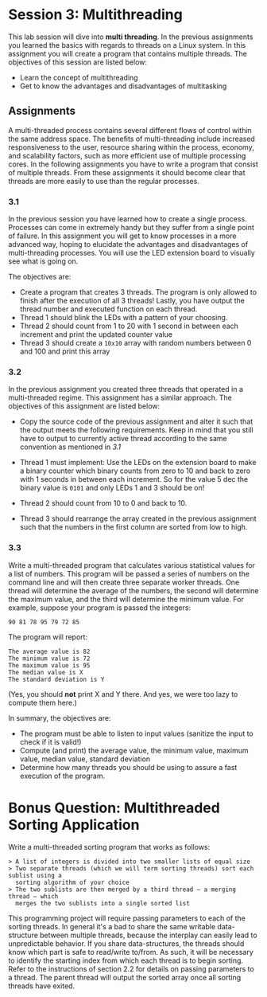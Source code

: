 # Session 3: Multithreading

This lab session will dive into **multi threading**.
In the previous assignments you learned the basics with regards to threads on a Linux system. In
this assignment you will create a program that contains multiple threads. The objectives of this
session are listed below:

- Learn the concept of multithreading
- Get to know the advantages and disadvantages of multitasking

## Assignments

A multi-threaded process contains several different flows of control within the same address space.
The benefits of multi-threading include increased responsiveness to the user, resource sharing
within the process, economy, and scalability factors, such as more efficient use of multiple
processing cores. In the following assignments you have to write a program that consist of
multiple threads. From these assignments it should become clear that threads are more easily to use
than the regular processes.

### 3.1

In the previous session you have learned how to create a single process. Processes can come in
extremely handy but they suffer from a single point of failure. In this assignment you will get to
know processes in a more advanced way, hoping to elucidate the advantages and disadvantages of
multi-threading processes. You will use the LED extension board to visually see what is going on.

The objectives are:

- Create a program that creates 3 threads. The program is only allowed to finish after the execution
of all 3 threads! Lastly, you have output the thread number and executed function on each thread.
- Thread 1 should blink the LEDs with a pattern of your choosing.
- Thread 2 should count from 1 to 20 with 1 second in between each increment and
  print the updated counter value
- Thread 3 should create a `10x10` array with random numbers between 0 and 100 and print this array

### 3.2

In the previous assignment you created three threads that operated in a multi-threaded regime.
This assignment has a similar approach. The objectives of this assignment are listed below:

- Copy the source code of the previous assignment and alter it such that the
  output meets the following requirements.
  Keep in mind that you still have to output to currently active thread according to the same
  convention as mentioned in *3.1*

- Thread 1 must implement: Use the LEDs on the extension board to make a binary counter
  which binary counts from zero to 10 and back to zero with 1 seconds in between each increment.
  So for the value 5 dec the binary value is `0101` and only LEDs 1 and 3 should be on!
- Thread 2 should count from 10 to 0 and back to 10.
- Thread 3 should rearrange the array created in the previous assignment such that the numbers
  in the first column are sorted from low to high.

### 3.3

Write a multi-threaded program that calculates various statistical values for a list of numbers.
This program will be passed a series of numbers on the command line and will then create three
separate worker threads. One thread will determine the average of the numbers, the second will
determine the maximum value, and the third will determine the minimum value. For example, suppose
your program is passed the integers:

    90 81 78 95 79 72 85

The program will report:

    The average value is 82
    The minimum value is 72
    The maximum value is 95
    The median value is X
    The standard deviation is Y

(Yes, you should **not** print X and Y there. And yes, we were too lazy to compute them here.)

In summary, the objectives are:
- The program must be able to listen to input values (sanitize the input
to check if it is valid!)
- Compute (and print) the average value, the minimum value, maximum value, median value, standard
  deviation
- Determine how many threads you should be using to assure a fast execution of the program.

# Bonus Question: Multithreaded Sorting Application

Write a multi-threaded sorting program that works as follows:

    > A list of integers is divided into two smaller lists of equal size
    > Two separate threads (which we will term sorting threads) sort each sublist using a
      sorting algorithm of your choice
    > The two sublists are then merged by a third thread — a merging thread — which
      merges the two sublists into a single sorted list

This programming project will require passing parameters to each of the sorting threads.
In general it's a bad to share the same writable data-structure between multiple threads, because
the interplay can easily lead to unpredictable behavior.
If you share data-structures, the threads should know which part is safe to read/write to/from.
As such, it will be necessary to identify the starting index from which each thread is to begin
sorting. Refer to the instructions of section 2.2 for details on passing parameters to a thread.
The parent thread will output the sorted array once all sorting threads have exited.
